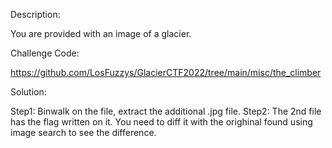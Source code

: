 Description:

You are provided with an image of a glacier.

Challenge Code:

https://github.com/LosFuzzys/GlacierCTF2022/tree/main/misc/the_climber

Solution:

Step1: Binwalk on the file, extract the additional .jpg file. 
Step2: The 2nd file has the flag written on it. You need to diff it with the orighinal found using image search to see the difference.